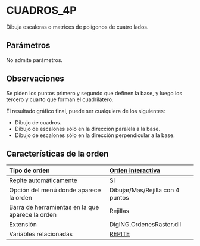 # CUADROS\_4P

Dibuja escaleras o matrices de polígonos de cuatro lados.

## Parámetros

No admite parámetros.

## Observaciones

Se piden los puntos primero y segundo que definen la base, y luego los tercero y cuarto que forman el cuadrilátero.

El resultado gráfico final, puede ser cualquiera de los siguientes:

* Dibujo de cuadros.
* Dibujo de escalones sólo en la dirección paralela a la base.
* Dibujo de escalones sólo en la dirección perpendicular a la base.

## Características de la orden

| Tipo de orden | [Orden interactiva](cuadros-4p.md) |
| :--- | :--- |
| Repite automáticamente | Si |
| Opción del menú donde aparece la orden | Dibujar/Mas/Rejilla con 4 puntos |
| Barra de herramientas en la que aparece la orden | Rejillas |
| Extensión | DigiNG.OrdenesRaster.dll |
| Variables relacionadas | [REPITE](/digi3d-net/referencia/ventana-de-dibujo/ordenes/c/REPITE.html) |

